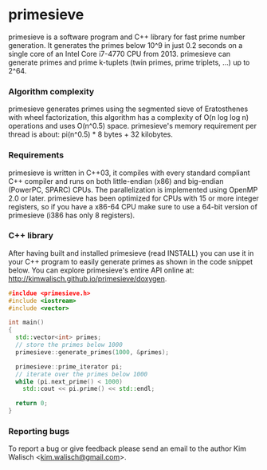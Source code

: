 primesieve
========
primesieve is a software program and C++ library for fast prime number generation. It generates the primes below 10^9 in just 0.2 seconds on a single core of an Intel Core i7-4770 CPU from 2013. primesieve can generate primes and prime k-tuplets (twin primes, prime triplets, ...) up to 2^64.

### Algorithm complexity
primesieve generates primes using the segmented sieve of Eratosthenes with wheel factorization, this algorithm has a complexity of O(n log log n) operations and uses O(n^0.5) space. primesieve's memory requirement per thread is about: pi(n^0.5) * 8 bytes + 32 kilobytes.

### Requirements
primesieve is written in C++03, it compiles with every standard compliant C++ compiler and runs on both little-endian (x86) and big-endian (PowerPC, SPARC) CPUs. The parallelization is implemented using OpenMP 2.0 or later. primesieve has been optimized for CPUs with 15 or more integer registers, so if you have a x86-64 CPU make sure to use a 64-bit version of primesieve (i386 has only 8 registers).

### C++ library

After having built and installed primesieve (read INSTALL) you can use it in your C++ program to easily generate primes as shown in the code snippet below. You can explore primesieve's entire API online at: http://kimwalisch.github.io/primesieve/doxygen.

```C++
#incldue <primesieve.h>
#include <iostream>
#include <vector>

int main()
{
  std::vector<int> primes;
  // store the primes below 1000
  primesieve::generate_primes(1000, &primes);

  primesieve::prime_iterator pi;
  // iterate over the primes below 1000
  while (pi.next_prime() < 1000)
    std::cout << pi.prime() << std::endl;

  return 0;
}
```

### Reporting bugs
To report a bug or give feedback please send an email to the author Kim Walisch <<kim.walisch@gmail.com>>.

